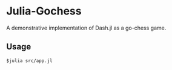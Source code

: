 # Julia-Gochess
A demonstrative implementation of Dash.jl as a go-chess game.

## Usage
`$julia src/app.jl`
